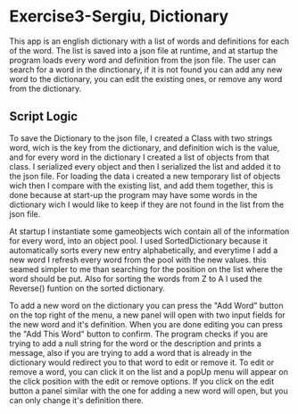 # Exercise3-Sergiu, Dictionary

This app is an english dictionary with a list of words and definitions for each of the word.
The list is saved into a json file at runtime, and at startup the program loads every word and definition from the json file.
The user can search for a word in the dinctionary, if it is not found you can add any new word to the dictionary, you can edit the existing ones, or remove any word from the dictionary.

## Script Logic

To save the Dictionary to the json file, I created a Class with two strings word, wich is the key from the dictionary, and definition wich is the value, and for every word in the dictionary I created a list of objects from that class. I serialized every object and then I serialized the list and added it to the json file. For loading the data i created a new temporary list of objects wich then I compare with the existing list, and add them together, this is done because at start-up the program may have some words in the dictionary wich I would like to keep if they are not found in the list from the json file.

At startup I instantiate some gameobjects wich contain all of the information for every word, into an object pool.
I used SortedDictionary because it automatically sorts every new entry alphabetically, and everytime I add a new word I refresh every word from the pool with the new values. this seamed simpler to me than searching for the position on the list where the word should be put. Also for sorting the words from Z to A I used the Reverse() funtion on the sorted dictionary.

To add a new word on the dictionary you can press the "Add Word" button on the top right of the menu, a new panel will open with two input fields for the new word and it's definition. When you are done editing you can press the "Add This Word" button to confirm. The program checks if you are trying to add a null string for the word or the description and prints a message, also if you are trying to add a word that is already in the dictionary would redirect you to that word to edit or remove it.
To edit or remove a word, you can click it on the list and a popUp menu will appear on the click position with the edit or remove options.
If you click on the edit button a panel similar with the one for adding a new word will open, but you can only change it's definition there.
